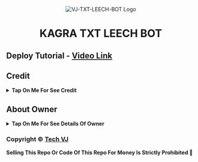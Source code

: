 <p align="center">
  <img src="https://graph.org/file/d57d6f83abb6b8d0efb02.jpg" alt="VJ-TXT-LEECH-BOT Logo">
</p>
<h1 align="center">
  KAGRA TXT LEECH BOT
</h1>

## Deploy Tutorial - [Video Link](https://youtu.be/l1u3C_F79QE)

## Credit

<b><details><summary>Tap On Me For See Credit</summary>

💝 Credit Goes To [SANJAY KAGRA](https://telegram.me/Sanjaykagra86) So Don't Forgot To Give Credit

💖 And Thank You So Much To All Who Help In This Journey 💕

Copyright ©️ [SANJAY KAGRA](https://telegram.me/Sanjaykagra86)

</b>
</details>

## About Owner 

<b><details><summary>Tap On Me For See Details Of Owner</summary>

- YouTube Channel : [Tech VJ](https://youtube.com/@Tech_VJ)
- Telegram Channel : [VJ Botz](https://telegram.me/StudyMateIndia2)
- Contact Link : [King VJ](https://telegram.me/Sanjaykagra86)
- Instagram Id Link : [Tech VJ](https://instagram.com/tech.vj)

</b>
</details>


### Copyright ©️ [Tech VJ](https://youtube.com/@Tech_VJ)

<b>Selling This Repo Or Code Of This Repo For Money Is Strictly Prohibited 🚫</b>

